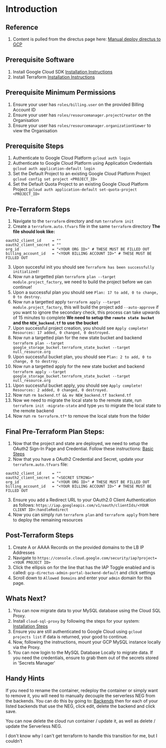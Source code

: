 # Introduction

## Reference
1. Content is pulled from the directus page here: [Manual deploy directus to GCP](https://docs.directus.io/blog/deploying-directus-to-google-cloud-platform-with-docker.html)

## Prerequisite Software
1. Install Google Cloud SDK [Installation Instructions](https://cloud.google.com/sdk/docs/install#installation_instructions)
2. Install Terraform [Installation Instructions](https://developer.hashicorp.com/terraform/tutorials/aws-get-started/install-cli#install-terraform)

## Prerequisite Minimum Permissions
1. Ensure your user has `roles/billing.user` on the provided Billing Account ID
2. Ensure your user has `roles/resourcemanager.projectCreator` on the Organisation
3. Ensure your user has `roles/resourcemanager.organizationViewer` to view the Organisation

## Prerequisite Steps
1. Authenticate to Google Cloud Platform `gcloud auth login`
2. Authenticate to Google Cloud Platform using Application Credentials `gcloud auth application-default login`
3. Set the Default Project to an existing Google Cloud Platform Project `gcloud config set project <PROJECT_ID>`
4. Set the Default Quota Project to an existing Google Cloud Platform Project `gcloud auth application-default set-quota-project <PROJECT_ID>`

## Pre-Terraform Steps 
1. Navigate to the `terraform` directory and run `terraform init`
2. Create a `terraform.auto.tfvars` file in the same `terraform` directory
**The file should look like:**
```
oauth2_client_id     = ""
oauth2_client_secret = ""
org_id               = "<YOUR ORG ID>" # THESE MUST BE FILLED OUT
billing_account_id   = "<YOUR BILLING ACCOUNT ID>" # THESE MUST BE FILLED OUT
```
3. Upon succesful init you should see `Terraform has been successfully initialized!` 
4. Now run a targetted plan `terraform plan --target module.project_factory`, we need to build the project before we can continue!
4. Upon a successful plan you should see `Plan: 17 to add, 0 to change, 0 to destroy.`
5. Now run a targetted apply `terraform apply --target module.project_factory`, this will build the project add `--auto-approve` if you want to ignore the secondary check, this process can take upwards of 15 minutes to complete
**We need to setup the `remote state bucket` and the `NEW_backend.tf` to use the bucket**
5. Upon successful project creation, you should see `Apply complete! Resources: 17 added, 0 changed, 0 destroyed.`
6. Now run a targetted plan for the new state bucket and backend `terraform plan --target google_storage_bucket.terraform_state_bucket --target null_resource.org`
7. Upon successful bucket plan, you should see `Plan: 2 to add, 0 to change, 0 to destroy.`
8. Now run a targetted apply for the new state bucket and backend `terraform apply --target google_storage_bucket.terraform_state_bucket --target null_resource.org`
8. Upon successful bucket apply, you should see `Apply complete! Resources: 2 added, 0 changed, 0 destroyed.`
9. Now run `rm backend.tf && mv NEW_backend.tf backend.tf`
10. Now we need to migrate the local state to the remote state, run `terraform init -migrate-state` and type `yes` to migrate the local state to the remote backend 
11. Now run `rm terraform.tf*` to remove the local state from the folder

## Final Pre-Terraform Plan Steps:
1. Now that the project and state are deployed, we need to setup the OAuth2 Sign-In Page and Credential. Follow these instructions: [Basic Steps](https://developers.google.com/identity/protocols/oauth2#basicsteps)
2. Now that you have a OAuth2 Credential and Secret, update your `terraform.auto.tfvars` file:
```
oauth2_client_id     = ""
oauth2_client_secret = "<SECRET STRING>"
org_id               = "<YOUR ORG ID>" # THESE MUST BE FILLED OUT
billing_account_id   = "<YOUR BILLING ACCOUNT ID>" # THESE MUST BE FILLED OUT
```
3. Ensure you add a Redirect URL to your OAuth2.0 Client Authentication as follows:
`https://iap.googleapis.com/v1/oauth/clientIds/<YOUR CLIENT ID>:handleRedirect`
4. Now you can simply run `terraform plan` and `terraform apply` from here to deploy the remaining resources

## Post-Terraform Steps
1. Create A or AAAA Records on the provided domains to the LB IP Addresses
2. Navigate to `https://console.cloud.google.com/security/iap?project=<YOUR PROJECT ID>`
3. Click the ellipsis on for the line that has the IAP Toggle enabled and is called: `gcp-directus-admin-portal-backend-default` and click settings
4. Scroll down to `Allowed Domains` and enter your `admin` domain for this page.

## Whats Next?
1. You can now migrate data to your MySQL database using the Cloud SQL Proxy.
2. Install `cloud-sql-proxy` by following the steps for your system: [Installation Steps](https://github.com/GoogleCloudPlatform/cloud-sql-proxy#installation)
3. Ensure you are still authenticated to Google Cloud using `gcloud projects list` if data is returned, your good to continue.
4. Now, following the instructions, mount your GCP MySQL instance locally via the Proxy.
5. You can now login to the MySQL Database Locally to migrate data. If you need the credentials, ensure to grab them out of the secrets stored in 'Secrets Manager'

## Handy Hints
If you need to rename the container, redeploy the container or simply want to remove it, you will need to manually decouple the serverless NEG from the backends. You can do this by going to: [Backends](https://console.cloud.google.com/net-services/loadbalancing/list/backends) then for each of your listed backends that use the NEG, click edit, delete the backend and click save.

You can now delete the cloud run container / update it, as well as delete / update the Serverless NEG.

I don't know why I can't get terraform to handle this transition for me, but I couldn't

